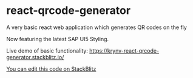 # react-qrcode-generator

A very basic react web application which generates QR codes on the fly

Now featuring the latest SAP UI5 Styling.

Live demo of basic functionality: https://krynv-react-qrcode-generator.stackblitz.io/

[You can edit this code on StackBlitz](https://stackblitz.com/edit/krynv-react-qrcode-generator)